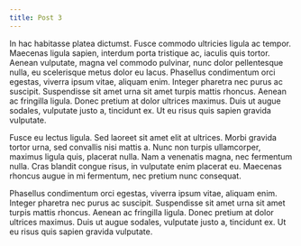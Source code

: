 ```yaml
---
title: Post 3
---
```


In hac habitasse platea dictumst. Fusce commodo ultricies ligula ac tempor. Maecenas ligula sapien, interdum porta tristique ac, iaculis quis tortor. Aenean vulputate, magna vel commodo pulvinar, nunc dolor pellentesque nulla, eu scelerisque metus dolor eu lacus. Phasellus condimentum orci egestas, viverra ipsum vitae, aliquam enim. Integer pharetra nec purus ac suscipit. Suspendisse sit amet urna sit amet turpis mattis rhoncus. Aenean ac fringilla ligula. Donec pretium at dolor ultrices maximus. Duis ut augue sodales, vulputate justo a, tincidunt ex. Ut eu risus quis sapien gravida vulputate.

Fusce eu lectus ligula. Sed laoreet sit amet elit at ultrices. Morbi gravida tortor urna, sed convallis nisi mattis a. Nunc non turpis ullamcorper, maximus ligula quis, placerat nulla. Nam a venenatis magna, nec fermentum nulla. Cras blandit congue risus, in vulputate enim placerat eu. Maecenas rhoncus augue in mi fermentum, nec pretium nunc consequat.

Phasellus condimentum orci egestas, viverra ipsum vitae, aliquam enim. Integer pharetra nec purus ac suscipit. Suspendisse sit amet urna sit amet turpis mattis rhoncus. Aenean ac fringilla ligula. Donec pretium at dolor ultrices maximus. Duis ut augue sodales, vulputate justo a, tincidunt ex. Ut eu risus quis sapien gravida vulputate.
